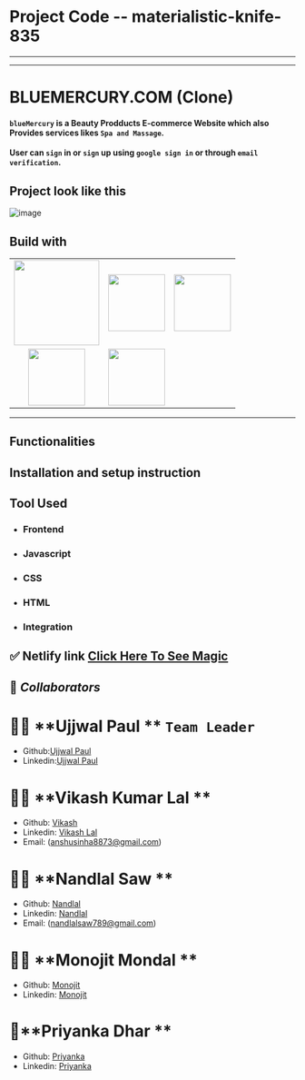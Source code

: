 # Project Code -- materialistic-knife-835

-------------------------------------------------------------------------------------------------------------------------------------------------------------
-------------------------------------------------------------------------------------------------------------------------------------------------------------

# BLUEMERCURY.COM  (Clone)


#### `blueMercury` is a Beauty Prodducts E-commerce Website which also Provides services likes `Spa and Massage`.

**User can `sign` in or `sign` up using `google sign in` or through `email verification`.**

## Project look like this

<!-- ![image]() -->

![image](https://user-images.githubusercontent.com/105917542/202596419-9b1af1e5-600f-4da7-91c9-76e547f659da.png)




## Build with

<table  align=center>
  <tr>
 <td align=center> <img src="https://upload.wikimedia.org/wikipedia/commons/thumb/6/61/HTML5_logo_and_wordmark.svg/180px-HTML5_logo_and_wordmark.svg.png"    width=150 ></td>
     <td align=center> <img src="https://upload.wikimedia.org/wikipedia/commons/thumb/d/d5/CSS3_logo_and_wordmark.svg/180px-CSS3_logo_and_wordmark.svg.png" width=100   ></td>
    <td align=center> <img src="https://encrypted-tbn0.gstatic.com/images?q=tbn:ANd9GcR8Ekr0y50dzU1IBDEKnrOqBaRf-LJf0XG_rRkqEl_i0YSuhaRZiXbmi0tizCor_cSqWCQ&usqp=CAU"   width=100 ></td>
  </tr><tr>
  <td align=center> <img src="https://git-scm.com/images/logos/downloads/Git-Icon-1788C.png"  height=100  ></td>
  <td align=center> <img src="https://img.icons8.com/plasticine/100/null/github.png"  height=100  ></td>
  </tr>

</table>

<hr/>

## Functionalities

## Installation and setup instruction

## Tool Used

- ### **Frontend**
- ### **Javascript**
- ### **CSS**
- ### **HTML**

- ### **Integration**

## ✅ **Netlify link** [Click Here To See Magic](https://cerulean-brioche-712e23.netlify.app/)

## 🤝 **_Collaborators_**

# 🧔🏻 **Ujjwal Paul ** `Team Leader`

- Github:[Ujjwal Paul](https://github.com/ujjwalpaul005)
- Linkedin:[Ujjwal Paul](https://www.linkedin.com/in/ujjwal-paul-204027235/)


# 👨🏻 **Vikash Kumar Lal ** 

- Github: [Vikash](https://github.com/Therobo77)
- Linkedin: [Vikash Lal](https://www.linkedin.com/in/vikash-lal-001420181/)
- Email: (anshusinha8873@gmail.com)

# 👨🏻 **Nandlal Saw ** 
- Github: [Nandlal](https://github.com/NandlalShah955)
- Linkedin: [Nandlal](https://www.linkedin.com/in/nandlal-saw-a2761822b/)
- Email: (nandlalsaw789@gmail.com)

# 👨🏻 **Monojit Mondal ** 
- Github: [Monojit](https://github.com/ninja-mono1696)
- Linkedin: [Monojit](https://www.linkedin.com/in/monojit1696/)


# 👧**Priyanka Dhar ** 
- Github: [Priyanka](https://github.com/Priyanka4251)
- Linkedin: [Priyanka](https://www.linkedin.com/in/priyanka-dhar89/)





